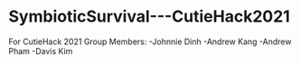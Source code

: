 # SymbioticSurvival---CutieHack2021
For CutieHack 2021
Group Members:
-Johnnie Dinh
-Andrew Kang
-Andrew Pham
-Davis Kim
